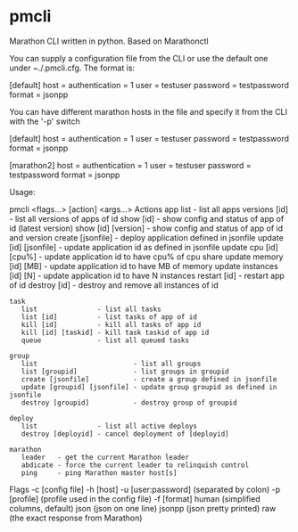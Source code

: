 # pmcli
Marathon CLI written in python. Based on Marathonctl

You can supply a configuration file from the CLI or use the default one under ~./.pmcli.cfg. The format is:

[default]
host = <marathonhost>
authentication = 1
user = testuser
password = testpassword
format = jsonpp

You can have different marathon hosts in the file and specify it from the CLI with the '-p' switch

[default]
host = <marathonhost>
authentication = 1
user = testuser
password = testpassword
format = jsonpp

[marathon2]
host = <marathonhost2>
authentication = 1
user = testuser
password = testpassword
format = jsonpp

Usage:

pmcli <flags...> [action] <args...>
 Actions
    app
       list                      - list all apps
       versions [id]             - list all versions of apps of id
       show [id]                 - show config and status of app of id (latest version)
       show [id] [version]       - show config and status of app of id and version
       create [jsonfile]         - deploy application defined in jsonfile
       update [id] [jsonfile]    - update application id as defined in jsonfile
       update cpu [id] [cpu%]    - update application id to have cpu% of cpu share
       update memory [id] [MB]   - update application id to have MB of memory
       update instances [id] [N] - update application id to have N instances
       restart [id]              - restart app of id
       destroy [id]              - destroy and remove all instances of id

    task
       list               - list all tasks
       list [id]          - list tasks of app of id
       kill [id]          - kill all tasks of app id
       kill [id] [taskid] - kill task taskid of app id
       queue              - list all queued tasks

    group
       list                        - list all groups
       list [groupid]              - list groups in groupid
       create [jsonfile]           - create a group defined in jsonfile
       update [groupid] [jsonfile] - update group groupid as defined in jsonfile
       destroy [groupid]           - destroy group of groupid

    deploy
       list               - list all active deploys
       destroy [deployid] - cancel deployment of [deployid]

    marathon
       leader   - get the current Marathon leader
       abdicate - force the current leader to relinquish control
       ping     - ping Marathon master host[s]

 Flags
  -c [config file]
  -h [host]
  -u [user:password] (separated by colon)
  -p [profile] (profile used in the config file)
  -f [format]
       human  (simplified columns, default)
       json   (json on one line)
       jsonpp (json pretty printed)
       raw    (the exact response from Marathon)


